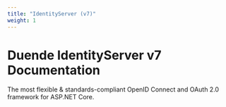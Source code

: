 ```yaml
---
title: "IdentityServer (v7)"
weight: 1
---
```


# Duende IdentityServer v7 Documentation
The most flexible & standards-compliant OpenID Connect and OAuth 2.0 framework for ASP.NET Core.
